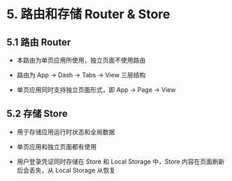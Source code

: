 # 5. 路由和存储 Router & Store

## 5.1 路由 Router

- 本路由为单页应用所使用，独立页面不使用路由

- 路由为 App -> Dash -> Tabs -> View 三层结构

- 单页应用同时支持独立页面形式，即 App -> Page -> View

## 5.2 存储 Store

- 用于存储应用运行时状态和全局数据

- 单页应用和独立页面都有使用

- 用户登录凭证同时存储在 Store 和 Local Storage 中，Store 内容在页面刷新后会丢失，从 Local Storage 从恢复

